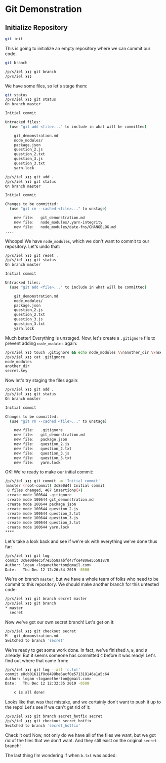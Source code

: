 # Git Demonstration

## Initialize Repository

```bash
git init
```

This is going to initialize an empty repository where we can commit our code.

```bash
git branch

/p/s/iel ❯❯❯ git branch                                                                                                                                                                                                           ✘ 1 
/p/s/iel ❯❯❯ 

```

We have some files, so let's stage them:

```bash
git status
/p/s/iel ❯❯❯ git status                                                                                                                                                                                                         ✘ 128 
On branch master

Initial commit

Untracked files:
  (use "git add <file>..." to include in what will be committed)

	git_demonstration.md
	node_modules/
	package.json
	question_2.js
	question_2.txt
	question_3.js
	question_3.txt
	yarn.lock

/p/s/iel ❯❯❯ git add .
/p/s/iel ❯❯❯ git status
On branch master

Initial commit

Changes to be committed:
  (use "git rm --cached <file>..." to unstage)

	new file:   git_demonstration.md
	new file:   node_modules/.yarn-integrity
	new file:   node_modules/date-fns/CHANGELOG.md
....

```

Whoops! We have `node_modules`, which we don't want to commit to our repository. Let's undo that:

```bash
/p/s/iel ❯❯❯ git reset .
/p/s/iel ❯❯❯ git status
On branch master

Initial commit

Untracked files:
  (use "git add <file>..." to include in what will be committed)

	git_demonstration.md
	node_modules/
	package.json
	question_2.js
	question_2.txt
	question_3.js
	question_3.txt
	yarn.lock

```

Much better! Everything is unstaged. Now, let's create a `.gitignore`	file to prevent adding `node_modules` again:

```bash
/p/s/iel ❯❯❯ touch .gitignore && echo node_modules \\nanother_dir \\nsecret.key >> .gitignore
/p/s/iel ❯❯❯ cat .gitignore
node_modules 
another_dir 
secret.key
```

Now let's try staging the files again:

```bash
/p/s/iel ❯❯❯ git add .
/p/s/iel ❯❯❯ git status
On branch master

Initial commit

Changes to be committed:
  (use "git rm --cached <file>..." to unstage)

	new file:   .gitignore
	new file:   git_demonstration.md
	new file:   package.json
	new file:   question_2.js
	new file:   question_2.txt
	new file:   question_3.js
	new file:   question_3.txt
	new file:   yarn.lock

```

OK! We're ready to make our initial commit:

```bash
/p/s/iel ❯❯❯ git commit -m 'Initial commit'                                                                                                                                                                                     ✘ 128 
[master (root-commit) 3c8e0d4] Initial commit
 8 files changed, 467 insertions(+)
 create mode 100644 .gitignore
 create mode 100644 git_demonstration.md
 create mode 100644 package.json
 create mode 100644 question_2.js
 create mode 100644 question_2.txt
 create mode 100644 question_3.js
 create mode 100644 question_3.txt
 create mode 100644 yarn.lock
****
```

Let's take a look back and see if we're ok with everything we've done thus far:

```bash
/p/s/iel ❯❯❯ git log
commit 3c8e0d4ec5f7e5b58aabfd47fce4806e55581878
Author: logan <loganetherton@gmail.com>
Date:   Thu Dec 12 12:26:54 2019 -0500
```

We're on branch `master`, but we have a whole team of folks who need to be commit to this repository. We should make another branch for this untested code:

```bash
/p/s/iel ❯❯❯ git branch secret master                                                                                                                                                                                           ✘ 128 
/p/s/iel ❯❯❯ git branch
* master
  secret
```

Now we've got our own secret branch! Let's get on it:

```bash
/p/s/iel ❯❯❯ git checkout secret                                                                                                                                                                                                ✘ 128 
M	git_demonstration.md
Switched to branch 'secret'
```

We're ready to get some work done. In fact, we've finished `A`, `B`, and `D` already! But it seems someone has committed `C` before it was ready! Let's find out where that came from:

```bash
/p/s/iel ❯❯❯ git log --all 'c.txt'
commit e8cb01611f8c8498be6acf0e571318146a1a5c64
Author: logan <loganetherton@gmail.com>
Date:   Thu Dec 12 12:32:35 2019 -0500

    c is all done!
```

Looks like that was that mistake, and we certainly don't want to push it up to the repo! Let's see if we can't get rid of it:

```bash
/p/s/iel ❯❯❯ git branch secret_hotfix secret
/p/s/iel ❯❯❯ git checkout secret_hotfix
Switched to branch 'secret_hotfix'

```

Check it out! Now, not only do we have all of the files we want, but we got rid of the files that we don't want. And they still exist on the original `secret` branch!

The last thing I'm wondering if when `b.txt` was added:

